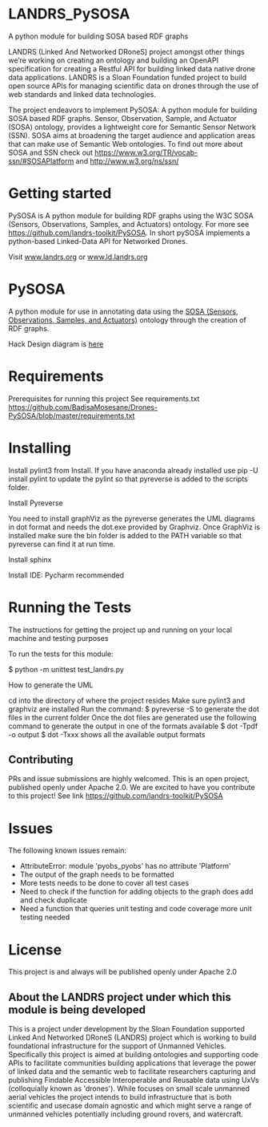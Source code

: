 
# LANDRS_PySOSA


A python module for building SOSA  based RDF graphs


LANDRS (Linked And Networked DRoneS) project amongst other things we’re working
on creating an ontology and building an OpenAPI specification for creating a Restful API
for building linked data native drone data applications. LANDRS is a Sloan Foundation
funded project to build open source APIs for managing scientific data on drones through the
use of web standards and linked data technologies.



The project endeavors to implement PySOSA: A python module for building SOSA  based RDF graphs.
Sensor, Observation, Sample, and Actuator (SOSA) ontology, provides a lightweight core for Semantic Sensor Network (SSN).
SOSA aims at broadening the target audience and application areas that can make use of Semantic Web ontologies.
To find out more about SOSA and SSN check out https://www.w3.org/TR/vocab-ssn/#SOSAPlatform and http://www.w3.org/ns/ssn/

# Getting started
PySOSA is A python module for building RDF graphs using the W3C SOSA (Sensors, Observations, Samples,
and Actuators) ontology. For more see https://github.com/landrs-toolkit/PySOSA. In short pySOSA implements
a python-based Linked-Data API for Networked Drones.

Visit www.landrs.org or www.ld.landrs.org

# PySOSA

A python module for use in annotating data using the [SOSA (Sensors, Observations, Samples, and Actuators)](https://www.w3.org/TR/vocab-ssn/#SOSASensor) ontology through the creation of RDF graphs.

Hack Design diagram is [here](./PySOSADesign.png)


# Requirements

Prerequisites for running this project See requirements.txt
https://github.com/BadisaMosesane/Drones-PySOSA/blob/master/requirements.txt

# Installing

Install pylint3 from Install. If you have anaconda already installed use pip -U install pylint to update the pylint
so that pyreverse is added to the scripts folder.

Install Pyreverse

You need to install graphViz as the pyreverse generates the UML diagrams in dot format and needs the dot.exe
provided by Graphviz. Once GraphViz is installed make sure the bin folder is added to the PATH variable so that
pyreverse can find it at run time.

Install sphinx

Install IDE: Pycharm recommended


# Running the Tests

The instructions for getting the project up and running on your local machine and testing purposes

To  run the tests for this module:

$ python -m unittest test_landrs.py

How to generate the UML

cd into the directory of where the project resides
Make sure pylint3 and graphviz are installed
Run the command: $ pyreverse -S <modulename> to generate the dot files in the current folder
Once the dot files are generated use the following command to generate the output in one of the formats available
$ dot -Tpdf <dotfilename> -o output
$ dot -Txxx shows all the available output formats


## Contributing

PRs and issue submissions are highly welcomed. This is an open project, published openly under Apache 2.0. We are
excited to have you contribute to this project!
See link https://github.com/landrs-toolkit/PySOSA

# Issues
The following known issues remain:
- AttributeError: module 'pyobs_pyobs' has no attribute 'Platform'
- The output of the graph needs to be formatted
- More tests needs to be done to cover all test cases
- Need to check if the function for adding objects to the graph does add and check duplicate
- Need a function that queries unit testing and code coverage
more unit testing needed

# License
This project is and always will be published openly under Apache 2.0



## About the LANDRS project under which this module is being developed
This is a project under development by the Sloan Foundation supported Linked And Networked DRoneS (LANDRS) project which is working to build foundational infrastructure for the support of Unmanned Vehicles.  Specifically this project is aimed at building ontologies and supporting code APIs to facilitate communities building applications that leverage the power of linked data and the semantic web to facilitate researchers capturing and publishing Findable Accessible Interoperable and Reusable data using UxVs (colloquially known as 'drones').  While focuses on small scale unmanned aerial vehicles the project intends to build infrastructure that is both scientific and usecase domain agnostic and which might serve a range of unmanned vehicles potentially including ground rovers, and watercraft.

